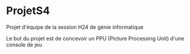 # ProjetS4

Projet d'équipe de la session H24 de génie informatique

Le but du projet est de concevoir un PPU (Picture Processing Unit) d'une console de jeu